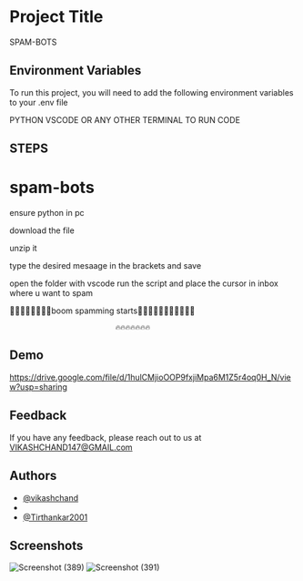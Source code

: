
# Project Title
SPAM-BOTS

## Environment Variables

To run this project, you will need to add the following environment variables to your .env file

PYTHON
VSCODE OR ANY OTHER TERMINAL TO RUN CODE



## STEPS
# spam-bots
ensure python in pc

download the file

unzip it

type the desired mesaage in the brackets and save

open the folder with vscode 
run the script and place the cursor in inbox where u want to spam

🙈🙈🙈🙈🙈🙈🙈🙈boom spamming starts🙈🙈🙈🙈🙈🙈🙈🙈🙈🙈🙈
           
                              🔥🔥🔥🔥🔥🔥🔥


                              
## Demo

https://drive.google.com/file/d/1hulCMjioOOP9fxjiMpa6M1Z5r4oq0H_N/view?usp=sharing

## Feedback

If you have any feedback, please reach out to us at VIKASHCHAND147@GMAIL.com


## Authors

- [@vikashchand](https://github.com/vikashchand)
- 
- [@Tirthankar2001](https://github.com/Tirthankar2001)


## Screenshots
![Screenshot (389)](https://user-images.githubusercontent.com/72156896/147771698-003604df-a180-43c5-83d0-cc1f6b363476.png)
![Screenshot (391)](https://user-images.githubusercontent.com/72156896/147771718-3a6d20af-2060-4a7b-8cd8-a6e978c70988.png)


